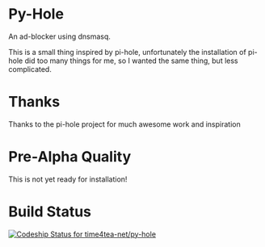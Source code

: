 # Py-Hole

An ad-blocker using dnsmasq.

This is a small thing inspired by pi-hole, unfortunately the installation
of pi-hole did too many things for me, so I wanted the same thing, but less
complicated.


# Thanks

Thanks to the pi-hole project for much awesome work and inspiration

# Pre-Alpha Quality

This is not yet ready for installation!

# Build Status

[ ![Codeship Status for time4tea-net/py-hole](https://app.codeship.com/projects/f0842f50-b2ab-0134-db15-5a75b35ed8ee/status?branch=master)](https://app.codeship.com/projects/193330)


